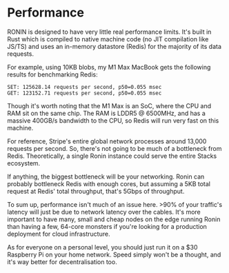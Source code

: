 # Performance

RONIN is designed to have very little real performance limits. It's built in
Rust which is compiled to native machine code (no JIT compilation like JS/TS)
and uses an in-memory datastore (Redis) for the majority of its data requests.

For example, using 10KB blobs, my M1 Max MacBook gets the following results for
benchmarking Redis:

```other
SET: 125628.14 requests per second, p50=0.055 msec
GET: 123152.71 requests per second, p50=0.055 msec
```

Though it's worth noting that the M1 Max is an SoC, where the CPU and RAM sit on
the same chip. The RAM is LDDR5 @ 6500MHz, and has a massive 400GB/s bandwidth
to the CPU, so Redis will run very fast on this machine.

For reference, Stripe's entire global network processes around 13,000 requests
per second. So, there's not going to be much of a bottleneck from Redis.
Theoretically, a single Ronin instance could serve the entire Stacks ecosystem.

If anything, the biggest bottleneck will be your networking. Ronin can probably
bottleneck Redis with enough cores, but assuming a 5KB total request at Redis'
total throughput, that's 5Gbps of throughput.

To sum up, performance isn't much of an issue here. >90% of your traffic's
latency will just be due to network latency over the cables. It's more important
to have many, small and cheap nodes on the edge running Ronin than having a few,
64-core monsters if you're looking for a production deployment for cloud
infrastructure.

As for everyone on a personal level, you should just run it on a $30 Raspberry
Pi on your home network. Speed simply won't be a thought, and it's way better
for decentralisation too.

